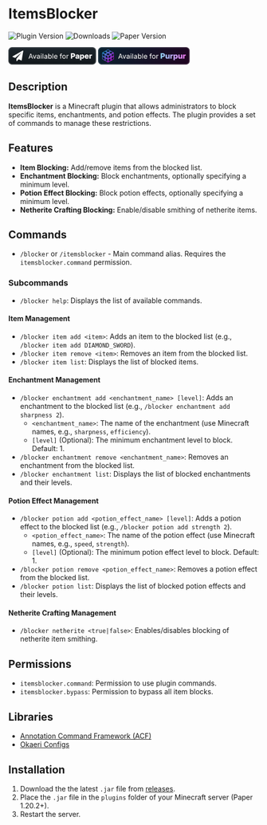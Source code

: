 # ItemsBlocker

![Plugin Version](https://img.shields.io/github/v/tag/flezeusz/ItemsBlocker?label=Version&color=brightgreen)
![Downloads](https://img.shields.io/github/downloads/flezeusz/ItemsBlocker/total?label=Downloads&color=blueviolet)
![Paper Version](https://img.shields.io/badge/Paper-1.20.2-blue.svg)

<a href="/#"><img src="https://raw.githubusercontent.com/intergrav/devins-badges/v2/assets/compact/supported/paper_46h.png" height="35"></a>
<a href="/#"><img src="https://raw.githubusercontent.com/intergrav/devins-badges/v2/assets/compact/supported/purpur_46h.png" height="35"></a>

## Description

**ItemsBlocker** is a Minecraft plugin that allows administrators to block specific items, enchantments, and potion effects. The plugin provides a set of commands to manage these restrictions.

## Features

* **Item Blocking:** Add/remove items from the blocked list.
* **Enchantment Blocking:** Block enchantments, optionally specifying a minimum level.
* **Potion Effect Blocking:** Block potion effects, optionally specifying a minimum level.
* **Netherite Crafting Blocking:** Enable/disable smithing of netherite items.

## Commands

* `/blocker` or `/itemsblocker` - Main command alias.  Requires the `itemsblocker.command` permission.

### Subcommands

* `/blocker help`: Displays the list of available commands.

#### Item Management

* `/blocker item add <item>`: Adds an item to the blocked list (e.g., `/blocker item add DIAMOND_SWORD`).
* `/blocker item remove <item>`: Removes an item from the blocked list.
* `/blocker item list`: Displays the list of blocked items.

#### Enchantment Management

* `/blocker enchantment add <enchantment_name> [level]`: Adds an enchantment to the blocked list (e.g., `/blocker enchantment add sharpness 2`).
    * `<enchantment_name>`: The name of the enchantment (use Minecraft names, e.g., `sharpness`, `efficiency`).
    * `[level]` (Optional): The minimum enchantment level to block. Default: 1.
* `/blocker enchantment remove <enchantment_name>`: Removes an enchantment from the blocked list.
* `/blocker enchantment list`: Displays the list of blocked enchantments and their levels.

#### Potion Effect Management

* `/blocker potion add <potion_effect_name> [level]`: Adds a potion effect to the blocked list (e.g., `/blocker potion add strength 2`).
    * `<potion_effect_name>`: The name of the potion effect (use Minecraft names, e.g., `speed`, `strength`).
    * `[level]` (Optional): The minimum potion effect level to block. Default: 1.
* `/blocker potion remove <potion_effect_name>`: Removes a potion effect from the blocked list.
* `/blocker potion list`: Displays the list of blocked potion effects and their levels.

#### Netherite Crafting Management

* `/blocker netherite <true|false>`: Enables/disables blocking of netherite item smithing.

## Permissions

* `itemsblocker.command`: Permission to use plugin commands.
* `itemsblocker.bypass`: Permission to bypass all item blocks.

## Libraries

* [Annotation Command Framework (ACF)](https://github.com/aikar/commands)
 * [Okaeri Configs](https://github.com/OkaeriPoland/okaeri-configs)

## Installation

1.  Download the the latest `.jar` file from [releases](https://github.com/flezeusz/ItemsBlocker/releases/latest).
2.  Place the `.jar` file in the `plugins` folder of your Minecraft server (Paper 1.20.2+).
3.  Restart the server.
